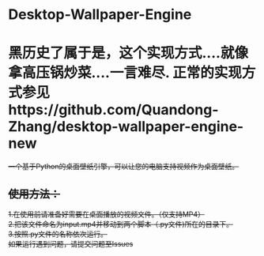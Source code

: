 # Desktop-Wallpaper-Engine
<h1>黑历史了属于是，这个实现方式....就像拿高压锅炒菜....一言难尽.
  正常的实现方式参见https://github.com/Quandong-Zhang/desktop-wallpaper-engine-new</h1>
<s> 一个基于Python的桌面壁纸引擎，可以让您的电脑支持视频作为桌面壁纸。<br>
<h2>使用方法：</h2>
1.在使用前请准备好需要在桌面播放的视频文件。（仅支持MP4）<br>
2.把该文件命名为input.mp4并移动到两个脚本（.py文件)所在的目录下。<br>
3.按照.py文件的名称依次运行。<br>
如果运行遇到问题，请提交问题至Issues<br>
</s>
